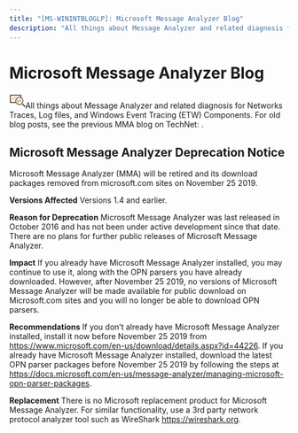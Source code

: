 ```yaml
---
title: "[MS-WININTBLOGLP]: Microsoft Message Analyzer Blog"
description: "All things about Message Analyzer and related diagnosis for Networks Traces, Log files, and Windows Event Tracing (ETW) Components   For the old"
---
```


# Microsoft Message Analyzer Blog

<p> </p>
<p><img id="Picture 2" src="MS-WININTBLOGLP_files/image001.png">All
things about Message Analyzer and related diagnosis for Networks Traces, Log
files, and Windows Event Tracing (ETW) Components. For old blog posts, see the previous MMA blog on TechNet: <https://blogs.technet.microsoft.com/messageanalyzer/>. </p>

## Microsoft Message Analyzer Deprecation Notice 
Microsoft Message Analyzer (MMA) will be retired and its download packages removed from microsoft.com sites on November 25 2019. 

**Versions Affected**
Versions 1.4 and earlier.

**Reason for Deprecation**
Microsoft Message Analyzer was last released in October 2016 and has not been under active development since that date. There are no plans for further public releases of Microsoft Message Analyzer. 

**Impact**
If you already have Microsoft Message Analyzer installed, you may continue to use it, along with the OPN parsers you have already downloaded. However, after November 25 2019, no versions of Microsoft Message Analyzer will be made available for public download on Microsoft.com sites and you will no longer be able to download OPN parsers. 

**Recommendations**
If you don’t already have Microsoft Message Analyzer installed, install it now before November 25 2019 from <https://www.microsoft.com/en-us/download/details.aspx?id=44226>. 
If you already have Microsoft Message Analyzer installed, download the latest OPN parser packages before November 25 2019 by following the steps at <https://docs.microsoft.com/en-us/message-analyzer/managing-microsoft-opn-parser-packages>. 

**Replacement**
There is no Microsoft replacement product for Microsoft Message Analyzer. For similar functionality, use a 3rd party network protocol analyzer tool such as WireShark <https://wireshark.org>.


                